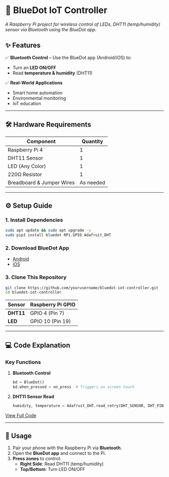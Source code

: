 
# **📱 BlueDot IoT Controller**  
*A Raspberry Pi project for wireless control of LEDs, DHT11 (temp/humidity) sensor via Bluetooth using the BlueDot app.*  

## **✨ Features**  
✅ **Bluetooth Control** – Use the BlueDot app (Android/iOS) to:  
- Turn an **LED ON/OFF**  
- Read **temperature & humidity** (DHT11)
  

✅ **Real-World Applications**  
- Smart home automation  
- Environmental monitoring  
- IoT education  

---

## **🛠 Hardware Requirements**  
| Component          | Quantity |  
|--------------------|----------|  
| Raspberry Pi 4     | 1        |  
| DHT11 Sensor       | 1        |  
| LED (Any Color)    | 1        |  
| 220Ω Resistor      | 1        |  
| Breadboard & Jumper Wires | As needed |  

---

## **⚙️ Setup Guide**  

### **1. Install Dependencies**  
```bash
sudo apt update && sudo apt upgrade -y  
sudo pip3 install bluedot RPi.GPIO Adafruit_DHT  
```

### **2. Download BlueDot App**  
- [Android](https://play.google.com/store/apps/details?id=com.stuffaboutcode.bluedot)  
- [iOS](https://apps.apple.com/gb/app/blue-dot/id1046835409)  

### **3. Clone This Repository**  
```bash
git clone https://github.com/yourusername/bluedot-iot-controller.git  
cd bluedot-iot-controller  
`````

| Sensor       | Raspberry Pi GPIO |  
|--------------|-------------------|  
| **DHT11**    | GPIO 4 (Pin 7)    |   
| **LED**      | GPIO 10 (Pin 19)  |  

---

## **💻 Code Explanation**  
### **Key Functions**  
1. **Bluetooth Control**  
   ```python
   bd = BlueDot()  
   bd.when_pressed = on_press  # Triggers on screen touch  
   ```  
2. **DHT11 Sensor Read**  
   ```python
   humidity, temperature = Adafruit_DHT.read_retry(DHT_SENSOR, DHT_PIN)  
   ```  

[View Full Code](bluedot_control.py)  

---

## **📱 Usage**  
1. Pair your phone with the Raspberry Pi via **Bluetooth**.  
2. Open the **BlueDot app** and connect to the Pi.  
3. **Press zones** to control:  
   - **Right Side**: Read DHT11 (temp/humidity)   
   - **Top/Bottom**: Turn LED ON/OFF  
 
